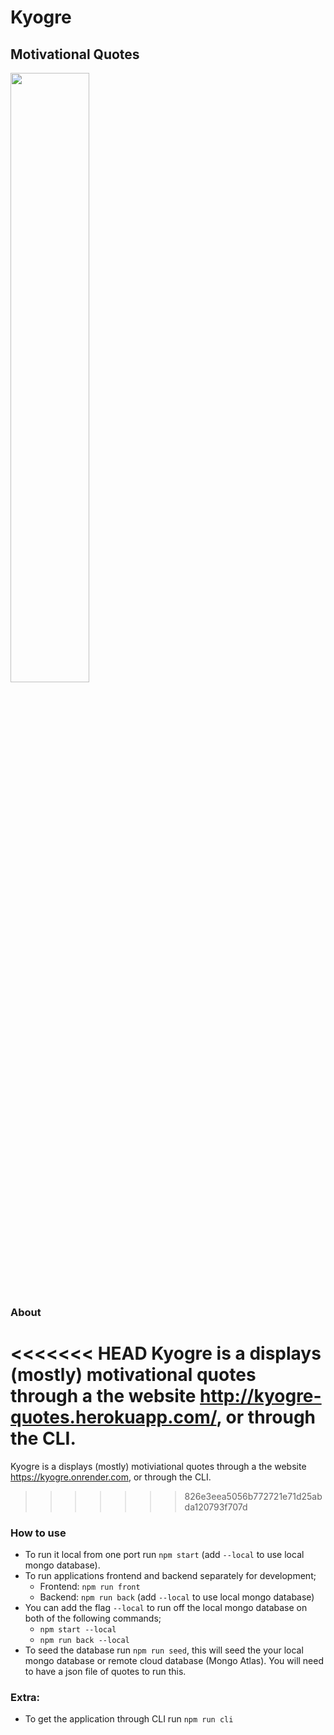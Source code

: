 # Kyogre
## Motivational Quotes

<img src="https://vignette.wikia.nocookie.net/omniversal-battlefield/images/1/1f/382.png/revision/latest?cb=20170430033800" width="50%">

### About

<<<<<<< HEAD
Kyogre is a displays (mostly) motivational quotes through a the website http://kyogre-quotes.herokuapp.com/, or through the CLI.
=======
Kyogre is a displays (mostly) motiviational quotes through a the website https://kyogre.onrender.com, or through the CLI.
>>>>>>> 826e3eea5056b772721e71d25abda120793f707d

### How to use

* To run it local from one port run `npm start` (add `--local` to use local mongo database).
* To run applications frontend and backend separately for development;
  + Frontend: `npm run front`
  + Backend: `npm run back` (add `--local` to use local mongo database)
* You can add the flag `--local` to run off the local mongo database on both of the following commands;
  * `npm start --local`
  * `npm run back --local`
* To seed the database run `npm run seed`, this will seed the your local mongo database or remote cloud database (Mongo Atlas). You will need to have a json file of quotes to run this.

### Extra:
* To get the application through CLI run `npm run cli`
